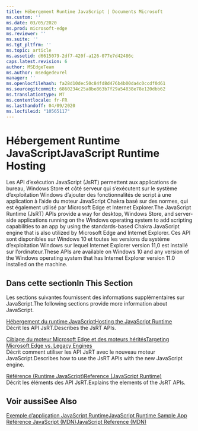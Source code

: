 ```yaml
---
title: Hébergement Runtime JavaScript | Documents Microsoft
ms.custom: ''
ms.date: 03/05/2020
ms.prod: microsoft-edge
ms.reviewer: ''
ms.suite: ''
ms.tgt_pltfrm: ''
ms.topic: article
ms.assetid: d6615079-2df7-420f-a126-077e7d42486c
caps.latest.revision: 6
author: MSEdgeTeam
ms.author: msedgedevrel
manager: ''
ms.openlocfilehash: fa28d10dec50c84fd8d476b4b00da4c0ccdf0d61
ms.sourcegitcommit: 6860234c25a8be863b7f29a54838e78e120dbb62
ms.translationtype: MT
ms.contentlocale: fr-FR
ms.lasthandoff: 04/09/2020
ms.locfileid: "10565117"
---
```

# <span data-ttu-id="94938-102">Hébergement Runtime JavaScript</span><span class="sxs-lookup"><span data-stu-id="94938-102">JavaScript Runtime Hosting</span></span>
<span data-ttu-id="94938-103">Les API d’exécution JavaScript (JsRT) permettent aux applications de bureau, Windows Store et côté serveur qui s’exécutent sur le système d’exploitation Windows d’ajouter des fonctionnalités de script à une application à l’aide du moteur JavaScript Chakra basé sur des normes, qui est également utilisé par Microsoft Edge et Internet Explorer.</span><span class="sxs-lookup"><span data-stu-id="94938-103">The JavaScript Runtime (JsRT) APIs provide a way for desktop, Windows Store, and server-side applications running on the Windows operating system to add scripting capabilities to an app by using the standards-based Chakra JavaScript engine that is also utilized by Microsoft Edge and Internet Explorer.</span></span> <span data-ttu-id="94938-104">Ces API sont disponibles sur Windows 10 et toutes les versions du système d’exploitation Windows sur lequel Internet Explorer version 11,0 est installé sur l’ordinateur.</span><span class="sxs-lookup"><span data-stu-id="94938-104">These APIs are available on Windows 10 and any version of the Windows operating system that has Internet Explorer version 11.0 installed on the machine.</span></span>  
  
## <span data-ttu-id="94938-105">Dans cette section</span><span class="sxs-lookup"><span data-stu-id="94938-105">In This Section</span></span>  
 <span data-ttu-id="94938-106">Les sections suivantes fournissent des informations supplémentaires sur JavaScript.</span><span class="sxs-lookup"><span data-stu-id="94938-106">The following sections provide more information about JavaScript.</span></span>  
  
 [<span data-ttu-id="94938-107">Hébergement du runtime JavaScript</span><span class="sxs-lookup"><span data-stu-id="94938-107">Hosting the JavaScript Runtime</span></span>](./chakra-hosting/hosting-the-javascript-runtime.md)  
 <span data-ttu-id="94938-108">Décrit les API JsRT.</span><span class="sxs-lookup"><span data-stu-id="94938-108">Describes the JsRT APIs.</span></span>  
  
 [<span data-ttu-id="94938-109">Ciblage du moteur Microsoft Edge et des moteurs hérités</span><span class="sxs-lookup"><span data-stu-id="94938-109">Targeting Microsoft Edge vs. Legacy Engines</span></span>](./chakra-hosting/targeting-edge-vs-legacy-engines-in-jsrt-apis.md)  
 <span data-ttu-id="94938-110">Décrit comment utiliser les API JsRT avec le nouveau moteur JavaScript.</span><span class="sxs-lookup"><span data-stu-id="94938-110">Describes how to use the JsRT APIs with the new JavaScript engine.</span></span>  
  
 [<span data-ttu-id="94938-111">Référence (Runtime JavaScript)</span><span class="sxs-lookup"><span data-stu-id="94938-111">Reference (JavaScript Runtime)</span></span>](./chakra-hosting/reference-javascript-runtime.md)  
 <span data-ttu-id="94938-112">Décrit les éléments des API JsRT.</span><span class="sxs-lookup"><span data-stu-id="94938-112">Explains the elements of the JsRT APIs.</span></span>  
  
## <span data-ttu-id="94938-113">Voir aussi</span><span class="sxs-lookup"><span data-stu-id="94938-113">See Also</span></span>  
 [<span data-ttu-id="94938-114">Exemple d’application JavaScript Runtime</span><span class="sxs-lookup"><span data-stu-id="94938-114">JavaScript Runtime Sample App</span></span>](https://go.microsoft.com/fwlink/p/?LinkID=306674&clcid=0x409)  
 [<span data-ttu-id="94938-115">Référence JavaScript (MDN)</span><span class="sxs-lookup"><span data-stu-id="94938-115">JavaScript Reference (MDN)</span></span>](https://developer.mozilla.org/docs/Web/JavaScript/Reference)  
